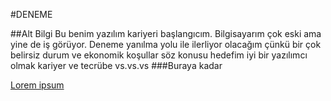#DENEME

##Alt Bilgi
Bu  benim yazılım kariyeri başlangıcım. Bilgisayarım çok eski ama yine de iş görüyor. Deneme yanılma yolu ile ilerliyor olacağım çünkü bir çok belirsiz durum ve ekonomik koşullar söz konusu  hedefim iyi bir yazılımcı olmak kariyer ve tecrübe vs.vs.vs
###Buraya kadar

[Lorem ipsum](http://google.com)
